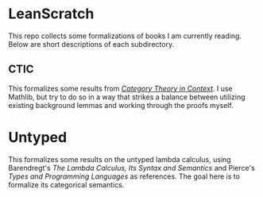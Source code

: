 # LeanScratch

This repo collects some formalizations of books I am currently reading. Below
are short descriptions of each subdirectory.

## CTIC

This formalizes some results from *[Category Theory in
Context](https://math.jhu.edu/~eriehl/context.pdf)*. I use Mathlib, but try to do
so in a way that strikes a balance between utilizing existing background lemmas
and working through the proofs myself.

# Untyped

This formalizes some results on the untyped lambda calculus, using Barendregt's
*The Lambda Calculus, Its Syntax and Semantics* and Pierce's *Types and
Programming Languages* as references. The goal here is to formalize its
categorical semantics.
